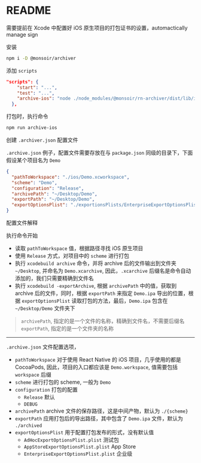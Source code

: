 # README

需要提前在 Xcode 中配置好 iOS 原生项目的打包证书的设置，automactically manage sign

安装

```sh
npm i -D @monsoir/archiver
```

添加 `scripts`

```json
"scripts": {
    "start": "...",
    "test": "...",
    "archive-ios": "node ./node_modules/@monsoir/rn-archiver/dist/lib/index.js",
  },
```

打包时，执行命令

```sh
npm run archive-ios
```

创建 `.archiver.json` 配置文件

`.archive.json` 例子，配置文件需要存放在与 `package.json` 同级的目录下，下面假设某个项目名为 `Demo`

```json
{
  "pathToWorkspace": "./ios/Demo.xcworkspace",
  "scheme": "Demo",
  "configuration": "Release",
  "archivePath": "~/Desktop/Demo",
  "exportPath": "~/Desktop/Demo",
  "exportOptionsPlist": "./exportionsPlists/EnterpriseExportOptionsPlist.plist"
}
```

配置文件解释

执行命令开始

- 读取 `pathToWorkspace` 值，根据路径寻找 iOS 原生项目
- 使用 `Release` 方式，对项目中的 `scheme` 进行打包
- 执行 `xcodebuild archive` 命令，并将 archive 后的文件输出到文件夹 `~/Desktop`, 并命名为 `Demo.xcarchive`, 因此，`.xcarchive` 后缀名是命令自动添加的，我们只需要精确到文件名
- 执行 `xcodebuild -exportArchive`, 根据 `archivePath` 中的值，获取到 archive 后的文件，同时，根据 `exportPath` 来指定 `Demo.ipa` 导出的位置，根据 `exportOptionsPlist` 读取打包的方法，最后，`Demo.ipa` 包含在 `~/Desktop/Demo` 文件夹下

> `archivePath`, 指定的是一个文件的名称，精确到文件名，不需要后缀名
> `exportPath`, 指定的是一个文件夹的名称

---

`.archive.json` 文件配置选项，

- `pathToWorkspace` 对于使用 React Native 的 iOS 项目，几乎使用的都是 CocoaPods, 因此，项目的入口都应该是 `Demo.workspace`, 值需要包括 `workspace` 后缀
- `scheme` 进行打包的 scheme, 一般为 `Demo`
- `configuration` 打包的配置
    - `Release` 默认
    - `DEBUG`
- `archivePath` archive 文件的保存路径，这是中间产物，默认为 `./{scheme}`
- `exportPath` 应用打包后的导出路径，其中包含了 `Demo.ipa` 文件，默认为 `./archived`
- `exportOptionsPlist` 用于配置打包发布的形式，没有默认值
    - `AdHocExportOptionsPlist.plist` 测试包
    - `AppStoreExportOptionsPlist.plist` App Store
    - `EnterpriseExportOptionsPlist.plist` 企业级


